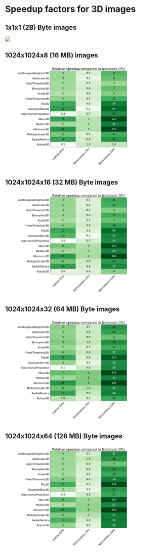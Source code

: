 # Speedup factors for 3D images

## 1x1x1 (2B) Byte images
<img src="./plotting_jmh/images/speedup/compare_machines_all_operations_3D_size0.png" width="600">

## 1024x1024x8 (16 MB) images
<img src="./plotting_jmh/images/speedup/compare_machines_all_operations_3D_size1.png" width="600">

## 1024x1024x16 (32 MB) Byte images
<img src="./plotting_jmh/images/speedup/compare_machines_all_operations_3D_size2.png" width="600">

## 1024x1024x32 (64 MB) Byte images
<img src="./plotting_jmh/images/speedup/compare_machines_all_operations_3D_size3.png" width="600">

## 1024x1024x64 (128 MB) Byte images
<img src="./plotting_jmh/images/speedup/compare_machines_all_operations_3D_size4.png" width="600">

 